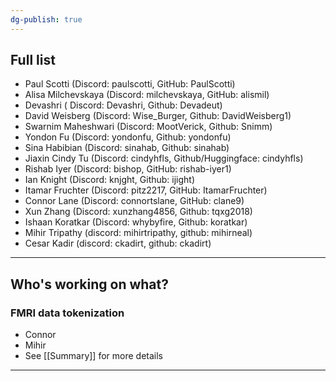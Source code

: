 ```yaml
---
dg-publish: true
---
```

## Full list

- Paul Scotti (Discord: paulscotti, GitHub: PaulScotti)
- Alisa Milchevskaya (Discord: milchevskaya, GitHub: alismil)
- Devashri ( Discord: Devashri, Github: Devadeut)
- David Weisberg (Discord: Wise_Burger, Github: DavidWeisberg1)
- Swarnim Maheshwari (Discord: MootVerick, Github: Snimm)
- Yondon Fu (Discord: yondonfu, Github: yondonfu)
- Sina Habibian (Discord: sinahab, Github: sinahab)
- Jiaxin Cindy Tu (Discord: cindyhfls, Github/Huggingface: cindyhfls)
- Rishab Iyer (Discord: bishop, GitHub: rishab-iyer1)
- Ian Knight (Discord: knjght, Github: ijight)
- Itamar Fruchter (Discord: pitz2217, GitHub: ItamarFruchter)
- Connor Lane (Discord: connortslane, GitHub: clane9)
- Xun Zhang (Discord: xunzhang4856, Github: tqxg2018)
- Ishaan Koratkar (Discord: whybyfire, Github: koratkar)
- Mihir Tripathy (discord: mihirtripathy, github: mihirneal)
- Cesar Kadir (discord: ckadirt, github: ckadirt)

---
## Who's working on what?
### FMRI data tokenization
- Connor
- Mihir
- See [[Summary]] for more details
---
